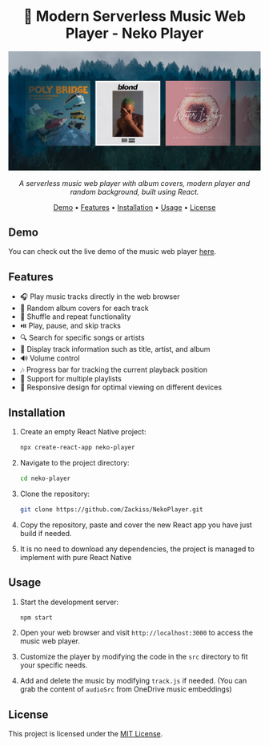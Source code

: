 <h1 align="center">🎵 Modern Serverless Music Web Player - Neko Player</h1>

<p align="center">
  <img src="https://github.com/Zackiss/NekoPlayer/blob/main/preview.png" alt="Demo Screenshot">
</p>

<p align="center">
  <em>A serverless music web player with album covers, modern player and random background, built using React.</em>
</p>

<p align="center">
  <a href="#demo">Demo</a> •
  <a href="#features">Features</a> •
  <a href="#installation">Installation</a> •
  <a href="#usage">Usage</a> •
  <a href="#license">License</a>
</p>

## Demo

You can check out the live demo of the music web player [here](http://www.nekohouse.fun:3000/).

## Features

- 🎧 Play music tracks directly in the web browser
- 📀 Random album covers for each track
- 🎵 Shuffle and repeat functionality
- ⏯️ Play, pause, and skip tracks
- 🔍 Search for specific songs or artists
- 📝 Display track information such as title, artist, and album
- 🔊 Volume control
- 🎶 Progress bar for tracking the current playback position
- 📁 Support for multiple playlists
- 🎉 Responsive design for optimal viewing on different devices

## Installation

1. Create an empty React Native project:

   ```bash
   npx create-react-app neko-player
   ```

2. Navigate to the project directory:

   ```bash
   cd neko-player
   ```
   
3. Clone the repository:

   ```bash
   git clone https://github.com/Zackiss/NekoPlayer.git
   ```
   
4. Copy the repository, paste and cover the new React app you have just build if needed.
5. It is no need to download any dependencies, the project is managed to implement with pure React Native

## Usage

1. Start the development server:

   ```bash
   npm start
   ```

2. Open your web browser and visit `http://localhost:3000` to access the music web player.

3. Customize the player by modifying the code in the `src` directory to fit your specific needs.
4. Add and delete the music by modifying `track.js` if needed. (You can grab the content of `audioSrc` from OneDrive music embeddings)

## License

This project is licensed under the [MIT License](LICENSE).
